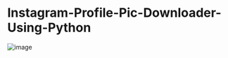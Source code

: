 # Instagram-Profile-Pic-Downloader-Using-Python
![image](https://user-images.githubusercontent.com/62868878/89719167-174dce00-d9e3-11ea-9ae6-991727766a7f.png)
